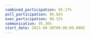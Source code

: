 ```yaml
---
combined_participation: 95.17%
poll_participation: 96.02%
exec_participation: 90.32%
communication: 95.36%
start_date: 2021-08-30T00:00:00.000Z
---
```

